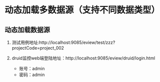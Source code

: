 # 动态加载多数据源（支持不同数据类型）
## 动态加载数据源

1. 测试用例地址:http://localhost:9085/eview/test/zzz?projectCode=project_002

2. druid监控web端登陆地址：http://localhost:9085/eview/druid/login.html
    * 账号：admin
    * 密码：admin   